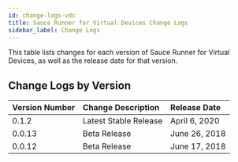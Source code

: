 ```yaml
---
id: change-logs-vdc
title: Sauce Runner for Virtual Devices Change Logs
sidebar_label: Change Logs
---
```


This table lists changes for each version of Sauce Runner for Virtual Devices, as well as the release date for that version.

## Change Logs by Version

| Version Number | Change Description | Release Date |
| :-------------------------- | :--- | :---|
| 0.1.2 | Latest Stable Release | April 6, 2020 |
| 0.0.13 | Beta Release | June 26, 2018 |
| 0.0.12 | Beta Release | June 17, 2018 |
